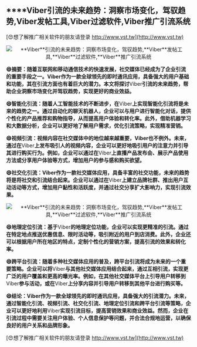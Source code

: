 ## ****Viber**引流的未来趋势：洞察市场变化，驾驭趋势,**Viber**发帖工具,**Viber**过滤软件,**Viber**推广引流系统**

[😍想了解推广相关软件的朋友请登录 http://www.vst.tw](http://www.vst.tw)

 <center><img src="https://vst.tw/MP4/tuiguang/png/7.png" alt="**Viber**引流的未来趋势：洞察市场变化，驾驭趋势,**Viber**发帖工具,**Viber**过滤软件,**Viber**推广引流系统"></center>

**😄摘要：随着互联网和移动通信技术的快速发展，社交媒体已经成为了企业引流的重要手段之一。**Viber**作为一款全球领先的即时通讯应用，具备强大的用户基础和功能，其在引流方面也有着巨大的潜力。本文将探讨**Viber**引流的未来趋势，帮助企业洞察市场变化并驾驭趋势，实现更好的商业效益。**

**😄智能化引流：随着人工智能技术的不断进步，在**Viber**上实现智能化引流将是未来的趋势之一。通过自动化的聊天机器人，企业可以与用户进行智能化对话，提供个性化的产品推荐和购物指导，从而提高用户体验和转化率。此外，借助机器学习和大数据分析，企业可以更好地了解用户需求，优化引流策略，实现精准营销。**

**😄视频引流：视频内容在社交媒体中的地位越来越重要，**Viber**也不例外。未来，通过在**Viber**上发布吸引人的视频内容，企业可以更好地吸引用户的注意力并引导其进行购买行为。例如，企业可以通过在**Viber**上直播产品发布会、展示产品使用方法或分享用户体验等方式，增加用户的参与感和购买欲望。**

**😄社交化引流：**Viber**作为一款社交媒体应用，具备丰富的社交功能，未来的趋势将是将社交和引流结合起来。企业可以通过在**Viber**上建立品牌社群、推出用户互动活动等方式，增加用户黏性和活跃度，并通过社交分享扩大影响力，实现引流效果。**

 <center><img src="https://vst.tw/MP4/tuiguang/png/4.png" alt="**Viber**引流的未来趋势：洞察市场变化，驾驭趋势,**Viber**发帖工具,**Viber**过滤软件,**Viber**推广引流系统"></center>

**😄地理定位引流：基于**Viber**的地理定位功能，企业可以实现更精准的引流。通过在特定地点推送优惠信息、限时活动等，吸引附近的用户到店消费。此外，企业还可以根据用户所在地区的特点，定制个性化的营销方案，提高引流的效果和转化率。**

**😄跨平台引流：随着多种社交媒体应用的普及，跨平台引流将成为未来的一个重要策略。企业可以将**Viber**与其他社交媒体应用结合起来，通过互相引流，实现更广泛的用户覆盖和更高的曝光率。例如，在其他社交媒体平台上引导用户转移到**Viber**参与活动，或在**Viber**上分享内容并引导用户转移到其他平台进行购买等。**

**😄结论：**Viber**作为一款全球领先的即时通讯应用，具备强大的引流潜力。未来，通过智能化引流、视频引流、社交化引流、地理定位引流和跨平台引流等策略，企业可以更好地利用**Viber**实现引流目标，提高营销效果和商业效益。然而，企业在引流过程中需要关注用户体验、个人信息保护等问题，并合法合规地运营，以确保良好的用户关系和品牌形象。**

[😍想了解推广相关软件的朋友请登录 http://www.vst.tw](http://www.vst.tw)



